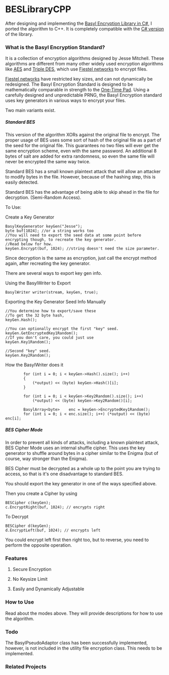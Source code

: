 # BESLibraryCPP
After designing and implementing the [Basyl Encryption Library in C#](https://github.com/TheCreatorJames/BESLibrary), I ported the algorithm to C++. It is completely compatible with the [C# version](https://github.com/TheCreatorJames/BESLibrary) of the library. 


### What is the Basyl Encryption Standard?
It is a collection of encryption algorithms designed by Jesse Mitchell. These algorithms are different from many other widely used encryption algorithms like [AES](https://en.wikipedia.org/wiki/Advanced_Encryption_Standard) and [Triple DES](https://en.wikipedia.org/wiki/Triple_DES), which use [Fiestel networks](https://en.wikipedia.org/wiki/Feistel_cipher) to encrypt files. 

[Fiestel networks](https://en.wikipedia.org/wiki/Feistel_cipher) have restricted key sizes, and can not dynamically be redesigned. The Basyl Encryption Standard is designed to be mathematically comparable in strength to the [One-Time Pad](https://en.wikipedia.org/wiki/One-time_pad). Using a carefully designed and unpredictable PRNG, the Basyl Encryption standard uses key generators in various ways to encrypt your files.

Two main variants exist. 

##### Standard BES

This version of the algorithm XORs against the original file to encrypt. The proper usage of BES uses some sort of hash of the original file as a part of the seed for the original file. This guarantees no two files will ever get the same encryption scheme, even with the same password. An additional 8 bytes of salt are added for extra randomness, so even the same file will never be encrypted the same way twice.

Standard BES has a small known plaintext attack that will allow an attacker to modify bytes in the file. However, because of the hashing step, this is easily detected.

Standard BES has the advantage of being able to skip ahead in the file for decryption. (Semi-Random Access).

To Use: 

Create a Key Generator
```
BasylKeyGenerator keyGen("Jesse"); 
byte buf[1024]; //or a string works too
//You will need to export the seed data at some point before encrypting though, to recreate the key generator.
//Read below for how.
keyGen.Encrypt(buf, 1024); //string doesn't need the size parameter.
```

Since decryption is the same as encryption, just call the encrypt method again, after recreating the key generator. 

There are several ways to export key gen info.

Using the BasylWriter to Export
```
BasylWriter writer(stream, keyGen, true);
```


Exporting the Key Generator Seed Info Manually
```
//You determine how to export/save these
//To get the 32 byte hash,
keyGen.Hash(); 

//You can optionally encrypt the first "key" seed.
keyGen.GetEncryptedKey1Random();
//If you don't care, you could just use
keyGen.Key1Random();

//Second "key" seed.
keyGen.Key2Random();
```

How the BasylWriter does it
```
        for (int i = 0; i < keyGen->Hash().size(); i++)
        {
            (*output) << (byte) keyGen->Hash()[i];
        }

        for (int i = 0; i < keyGen->Key2Random().size(); i++)
            (*output) << (byte) keyGen->Key2Random()[i];

        BasylArray<byte>    enc = keyGen->EncryptedKey1Random();
        for (int i = 0; i < enc.size(); i++) (*output) << (byte) enc[i];
```



##### BES Cipher Mode

In order to prevent all kinds of attacks, including a known plaintext attack, BES Cipher Mode uses an internal shuffle cipher. This uses the key generator to shuffle around bytes in a cipher similar to the Enigma (but of course, way stronger than the Enigma).

BES Cipher must be decrypted as a whole up to the point you are trying to access, so that is it's one disadvantage to standard BES.

You should export the key generator in one of the ways specified above.

Then you create a Cipher by using 
```
BESCipher c(keyGen);
c.EncryptRight(buf, 1024); // encrypts right
```

To Decrypt
```
BESCipher d(keyGen);
d.EncryptLeft(buf, 1024); // encrypts left
```
You could encrypt left first then right too, but to reverse, you need to perform the opposite operation.

### Features

1) Secure Encryption

2) No Keysize Limit

3) Easily and Dynamically Adjustable

### How to Use

Read about the modes above. They will provide descriptions for how to use the algorithm.

### Todo

The BasylPseudoAdaptor class has been successfully implemented, however, is not included in the utility file encryption class. This needs to be implemented. 


### Related Projects
